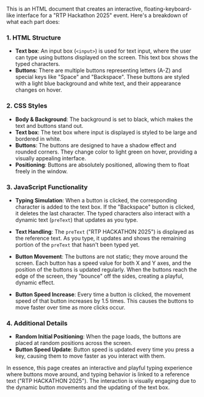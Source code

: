 This is an HTML document that creates an interactive, floating-keyboard-like interface for a "RTP Hackathon 2025" event. Here's a breakdown of what each part does:

### 1. **HTML Structure**
- **Text box**: An input box (`<input>`) is used for text input, where the user can type using buttons displayed on the screen. This text box shows the typed characters.
- **Buttons**: There are multiple buttons representing letters (A-Z) and special keys like "Space" and "Backspace". These buttons are styled with a light blue background and white text, and their appearance changes on hover.
  
### 2. **CSS Styles**
- **Body & Background**: The background is set to black, which makes the text and buttons stand out.
- **Text box**: The text box where input is displayed is styled to be large and bordered in white.
- **Buttons**: The buttons are designed to have a shadow effect and rounded corners. They change color to light green on hover, providing a visually appealing interface.
- **Positioning**: Buttons are absolutely positioned, allowing them to float freely in the window.

### 3. **JavaScript Functionality**
- **Typing Simulation**: When a button is clicked, the corresponding character is added to the text box. If the "Backspace" button is clicked, it deletes the last character. The typed characters also interact with a dynamic text (`preText`) that updates as you type.
  
- **Text Handling**: The `preText` ("RTP HACKATHON 2025") is displayed as the reference text. As you type, it updates and shows the remaining portion of the `preText` that hasn't been typed yet.

- **Button Movement**: The buttons are not static; they move around the screen. Each button has a speed value for both X and Y axes, and the position of the buttons is updated regularly. When the buttons reach the edge of the screen, they "bounce" off the sides, creating a playful, dynamic effect.
  
- **Button Speed Increase**: Every time a button is clicked, the movement speed of that button increases by 1.5 times. This causes the buttons to move faster over time as more clicks occur.

### 4. **Additional Details**
- **Random Initial Positioning**: When the page loads, the buttons are placed at random positions across the screen.
- **Button Speed Update**: Button speed is updated every time you press a key, causing them to move faster as you interact with them.

In essence, this page creates an interactive and playful typing experience where buttons move around, and typing behavior is linked to a reference text ("RTP HACKATHON 2025"). The interaction is visually engaging due to the dynamic button movements and the updating of the text box.
